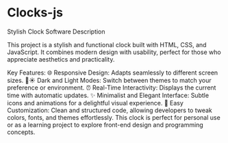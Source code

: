 # Clocks-js

Stylish Clock Software Description

This project is a stylish and functional clock built with HTML, CSS, and JavaScript. It combines modern design with usability, perfect for those who appreciate aesthetics and practicality.

Key Features:
🌐 Responsive Design: Adapts seamlessly to different screen sizes.
🌙☀️ Dark and Light Modes: Switch between themes to match your preference or environment.
⏰ Real-Time Interactivity: Displays the current time with automatic updates.
✨ Minimalist and Elegant Interface: Subtle icons and animations for a delightful visual experience.
🎨 Easy Customization: Clean and structured code, allowing developers to tweak colors, fonts, and themes effortlessly.
This clock is perfect for personal use or as a learning project to explore front-end design and programming concepts.